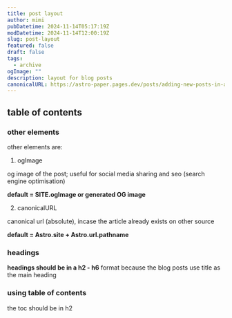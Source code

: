 ```yaml
---
title: post layout
author: mimi
pubDatetime: 2024-11-14T05:17:19Z
modDatetime: 2024-11-14T12:00:19Z
slug: post-layout
featured: false
draft: false
tags:
  - archive
ogImage: ""
description: layout for blog posts
canonicalURL: https://astro-paper.pages.dev/posts/adding-new-posts-in-astropaper-theme/
---
```


## table of contents

### other elements

other elements are:

1. ogImage

og  image of the post; useful for social media sharing and seo (search engine optimisation)

**default = SITE.ogImage or generated OG image**

2. canonicalURL

canonical url (absolute), incase the article already exists on other source

**default = Astro.site + Astro.url.pathname**

### headings

**headings should be in a h2 - h6** format because the blog posts use title as the main heading

### using table of contents

the toc should be in h2